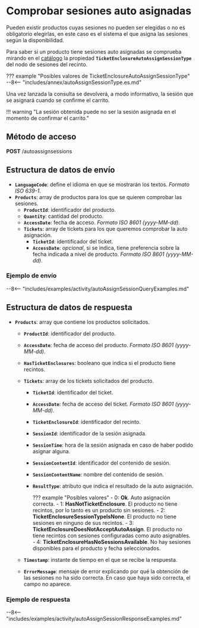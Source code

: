 # Comprobar sesiones auto asignadas

Pueden existir productos cuyas sesiones no pueden ser elegidas o no es obligatorio elegirlas, en este caso es el sistema el que asigna las sesiones según la disponibilidad.

Para saber si un producto tiene sesiones auto asignadas se comprueba mirando en el [catálogo](catalog.md) la propiedad **``TicketEnclosureAutoAssignSessionType``** del nodo de sesiones del recinto.

??? example "Posibles valores de TicketEnclosureAutoAssignSessionType"
    --8<-- "includes/annex/autoAssignSessionType.es.md"

Una vez lanzada la consulta se devolverá, a modo informativo, la sesión que se asignará cuando se confirme el carrito.

!!! warning "La sesión obtenida puede no ser la sesión asignada en el momento de confirmar el carrito."

## Método de acceso

**POST** /autoassignsessions

## Estructura de datos de envío

- **`LanguageCode`**: define el idioma en que se mostrarán los textos. *Formato ISO 639-1*.
- **`Products`**: array de productos para los que se quieren comprobar las sesiones.
    - **`ProductId`**: identificador del producto.
    - **`Quantity`**: cantidad del producto.
    - **`AccessDate`**: fecha de acceso. *Formato ISO 8601 (yyyy-MM-dd)*.
    - **`Tickets`**: array de tickets para los que queremos comprobar la auto asignación.
        - **`TicketId`**: identificador del ticket.
        - **`AccessDate`**: *opcional*, si se indica, tiene preferencia sobre la fecha indicada a nivel de producto. *Formato ISO 8601 (yyyy-MM-dd)*.

### Ejemplo de envío

--8<-- "includes/examples/activity/autoAssignSessionQueryExamples.md"

## Estructura de datos de respuesta

- **`Products`**: array que contiene los productos solicitados.
    - **`ProductId`**: identificador del producto.
    - **`AccessDate`**: fecha de acceso del producto. *Formato ISO 8601 (yyyy-MM-dd)*.
    - **`HasTicketEnclosures`**: booleano que indica si el producto tiene recintos.
    - **`Tickets`**: array de los tickets solicitados del producto.
        - **`TicketId`**: identificador del ticket.
        - **`AccessDate`**: fecha de acceso del ticket. *Formato ISO 8601 (yyyy-MM-dd)*.
        - **`TicketEnclosureId`**: identificador del recinto.
        - **`SessionId`**: identificador de la sesión asignada.
        - **`SessionTime`**: hora de la sesión asignada en caso de haber podido asignar alguna.
        - **`SessionContentId`**: identificador del contenido de sesión.
        - **`SessionContentName`**: nombre del contenido de sesión.
        - **`ResultType`**: atributo que indica el resultado de la auto asignación.

            ??? example "Posibles valores"
                - 0: **Ok**. Auto asignación correcta.
                - 1: **HasNotTicketEnclosure**. El producto no tiene recintos, por lo tanto es un producto sin sesiones.
                - 2: **TicketEnclosureSessionTypeIsNone**. El producto no tiene sesiones en ninguno de sus recintos.
                - 3: **TicketEnclosureDoesNotAcceptAutoAssign**. El producto no tiene recintos con sesiones configuradas como auto asignables.
                - 4: **TicketEnclosureHasNoSessionsAvailable**. No hay sesiones disponibles para el producto y fecha seleccionados.

    - **`Timestamp`**: instante de tiempo en el que se recibe la respuesta.
    - **`ErrorMessage`**: mensaje de error explicando por qué la obtención de las sesiones no ha sido correcta. En caso que haya sido correcta, el campo no aparece.

### Ejemplo de respuesta

--8<-- "includes/examples/activity/autoAssignSessionResponseExamples.md"
